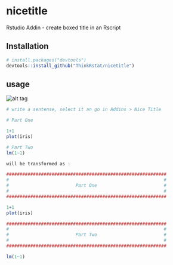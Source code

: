 # nicetitle
Rstudio Addin - create boxed title in an Rscript

## Installation

```R
# install.packages("devtools")
devtools::install_github("ThinkRstat/nicetitle")
```
## usage

![alt tag](https://raw.githubusercontent.com/ThinkRstat/nicetitle/master/demo.gif)



```R
# write a sentense, select it an go in Addins > Nice Title

# Part One

1+1
plot(iris)

# Part Two
lm(1~1)

will be transformed as :

############################################################
#                                                          #
#                         Part One                         #
#                                                          #
############################################################

1+1
plot(iris)

############################################################
#                                                          #
#                         Part Two                         #
#                                                          #
############################################################

lm(1~1)

```
